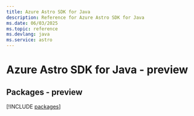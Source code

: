 ```yaml
---
title: Azure Astro SDK for Java
description: Reference for Azure Astro SDK for Java
ms.date: 06/03/2025
ms.topic: reference
ms.devlang: java
ms.service: astro
---
```

# Azure Astro SDK for Java - preview
## Packages - preview
[!INCLUDE [packages](astro-index.md)]